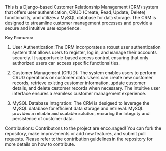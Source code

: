 This is a Django-based Customer Relationship Management (CRM) system that offers user authentication, CRUD (Create, Read, Update, Delete) functionality, and utilizes a MySQL database for data storage. The CRM is designed to streamline customer management processes and provide a secure and intuitive user experience.

Key Features:
1. User Authentication: The CRM incorporates a robust user authentication system that allows users to register, log in, and manage their accounts securely. It supports role-based access control, ensuring that only authorized users can access specific functionalities.

2. Customer Management (CRUD): The system enables users to perform CRUD operations on customer data. Users can create new customer records, retrieve existing customer information, update customer details, and delete customer records when necessary. The intuitive user interface ensures a seamless customer management experience.

3. MySQL Database Integration: The CRM is designed to leverage the MySQL database for efficient data storage and retrieval. MySQL provides a reliable and scalable solution, ensuring the integrity and persistence of customer data.

Contributions:
Contributions to the project are encouraged! You can fork the repository, make improvements or add new features, and submit pull requests. Please refer to the contribution guidelines in the repository for more details on how to contribute.
